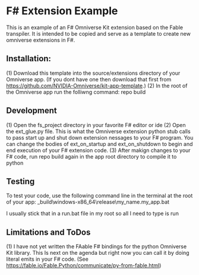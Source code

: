 # F# Extension Example 
This is an example of an F# Omniverse Kit extension based on the Fable transpiler. It is intended to be copied 
and serve as a template to create new omniverse extensions in F#.

## Installation:
(1) Download this template into the source/extensions directory of your Omniverse app. (If you dont have one then
download that first from https://github.com/NVIDIA-Omniverse/kit-app-template.)
(2) In the root of the Omniverse app run the folliwng command: repo build

## Development
(1) Open the fs_project directory in your favorite F# editor or ide
(2) Open the ext_glue.py file. This is what the Omniverse extension python stub calls to pass start up and shut down
    extension nessages to your F# program. You can change the bodies of ext_on_startup and ext_on_shutdown to begin
    and end execution of your F# extension code.
(3) After makign changes to your F# code, run repo build again in the app root directory to compile it to python

## Testing
To test your code, use the following command line in the terminal at the root of your app:
_build\windows-x86_64\release\my_name.my_app.bat

I usually stick that in a run.bat file in my root so all I need to type is run

## Limitations and ToDos
(1) I have not yet written the FAable F# bindings for the python Omniverse Kit library. This
    Is next on the agenda but right now you can call it by doing literal emits in your F#
    code. (See https://fable.io/Fable.Python/communicate/py-from-fable.html)
